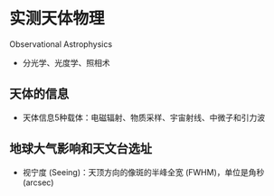 # 实测天体物理

Observational Astrophysics

- 分光学、光度学、照相术

## 天体的信息

- 天体信息5种载体：电磁辐射、物质采样、宇宙射线、中微子和引力波

## 地球大气影响和天文台选址

- 视宁度 (Seeing)：天顶方向的像斑的半峰全宽 (FWHM)，单位是角秒 (arcsec)
